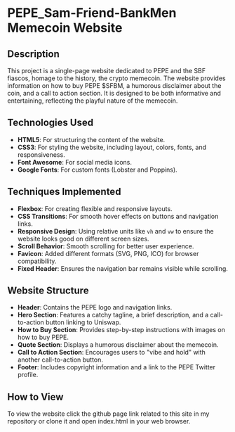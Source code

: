 # PEPE_Sam-Friend-BankMen Memecoin Website

## Description

This project is a single-page website dedicated to PEPE and the SBF fiascos, homage to the history, the crypto memecoin. The website provides information on how to buy PEPE $SFBM, a humorous disclaimer about the coin, and a call to action section. It is designed to be both informative and entertaining, reflecting the playful nature of the memecoin.

## Technologies Used

- **HTML5**: For structuring the content of the website.
- **CSS3**: For styling the website, including layout, colors, fonts, and responsiveness.
- **Font Awesome**: For social media icons.
- **Google Fonts**: For custom fonts (Lobster and Poppins).

## Techniques Implemented

- **Flexbox**: For creating flexible and responsive layouts.
- **CSS Transitions**: For smooth hover effects on buttons and navigation links.
- **Responsive Design**: Using relative units like `vh` and `vw` to ensure the website looks good on different screen sizes.
- **Scroll Behavior**: Smooth scrolling for better user experience.
- **Favicon**: Added different formats (SVG, PNG, ICO) for browser compatibility.
- **Fixed Header**: Ensures the navigation bar remains visible while scrolling.

## Website Structure

- **Header**: Contains the PEPE logo and navigation links.
- **Hero Section**: Features a catchy tagline, a brief description, and a call-to-action button linking to Uniswap.
- **How to Buy Section**: Provides step-by-step instructions with images on how to buy PEPE.
- **Quote Section**: Displays a humorous disclaimer about the memecoin.
- **Call to Action Section**: Encourages users to "vibe and hold" with another call-to-action button.
- **Footer**: Includes copyright information and a link to the PEPE Twitter profile.

## How to View

To view the website click the github page link related to this site in my repository or clone it and open index.html in your web browser.


